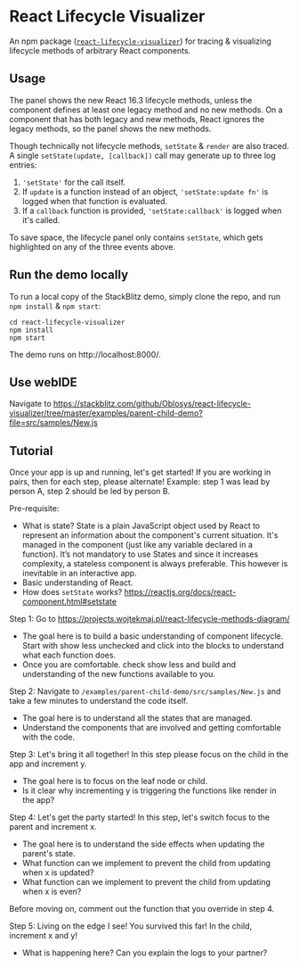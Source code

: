 # React Lifecycle Visualizer

An npm package ([`react-lifecycle-visualizer`](https://www.npmjs.com/package/react-lifecycle-visualizer)) for tracing & visualizing lifecycle methods of arbitrary React components.

## Usage

The panel shows the new React 16.3 lifecycle methods, unless the component defines at least one legacy method and no new methods. On a component that has both legacy and new methods, React ignores the legacy methods, so the panel shows the new methods.

Though technically not lifecycle methods, `setState` & `render` are also traced. A single `setState(update, [callback])` call may generate up to three log entries:

  1. `'setState'` for the call itself.
  2. If `update` is a function instead of an object, `'setState:update fn'` is logged when that function is evaluated.
  3. If a `callback` function is provided, `'setState:callback'` is logged when it's called.

To save space, the lifecycle panel only contains `setState`, which gets highlighted on any of the three events above.


## Run the demo locally

To run a local copy of the StackBlitz demo, simply clone the repo, and run `npm install` & `npm start`:

```
cd react-lifecycle-visualizer
npm install
npm start
```

The demo runs on http://localhost:8000/.

## Use webIDE
Navigate to https://stackblitz.com/github/Oblosys/react-lifecycle-visualizer/tree/master/examples/parent-child-demo?file=src/samples/New.js

## Tutorial
Once your app is up and running, let's get started! 
If you are working in pairs, then for each step, please alternate!
Example: step 1 was lead by person A, step 2 should be led by person B.

Pre-requisite:
* What is state? State is a plain JavaScript object used by React to represent an information about the component's current situation. 
It's managed in the component (just like any variable declared in a function).
It’s not mandatory to use States and since it increases complexity, a stateless component is always preferable. This however is inevitable in an interactive app.
* Basic understanding of React.
* How does `setState` works? https://reactjs.org/docs/react-component.html#setstate

Step 1:
Go to https://projects.wojtekmaj.pl/react-lifecycle-methods-diagram/
* The goal here is to build a basic understanding of component lifecycle. 
Start with show less unchecked and click into the blocks to understand what each function does.
* Once you are comfortable. check show less and build and understanding of the new functions available to you.

Step 2:
Navigate to `/examples/parent-child-demo/src/samples/New.js` and take a few minutes to understand the code itself.
* The goal here is to understand all the states that are managed.
* Understand the components that are involved and getting comfortable with the code.

Step 3:
Let's bring it all together! In this step please focus on the child in the app and increment y.
* The goal here is to focus on the leaf node or child. 
* Is it clear why incrementing y is triggering the functions like render in the app?

Step 4:
Let's get the party started! In this step, let's switch focus to the parent and increment x.
* The goal here is to understand the side effects when updating the parent's state.
* What function can we implement to prevent the child from updating when x is updated?
* What function can we implement to prevent the child from updating when x is even? 

Before moving on, comment out the function that you override in step 4.

Step 5:
Living on the edge I see! You survived this far! In the child, increment x and y!
* What is happening here? Can you explain the logs to your partner?


